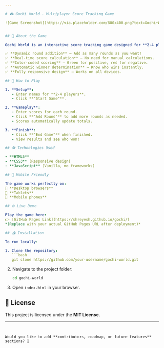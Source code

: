 ```yaml
---

# 🎮 Gochi World - Multiplayer Score Tracking Game

![Game Screenshot](https://via.placeholder.com/800x400.png?text=Gochi+World+Screenshot)  


## 🌟 About the Game

Gochi World is an interactive score tracking game designed for **2-4 players**. It features:

✅ **Dynamic round addition** – Add as many rounds as you want!  
✅ **Real-time score calculation** – No need for manual calculations.  
✅ **Color-coded scoring** – Green for positive, red for negative.  
✅ **Automatic winner determination** – Know who wins instantly.  
✅ **Fully responsive design** – Works on all devices.

## 🚀 How to Play

1. **Setup**:
   - Enter names for **2-4 players**.
   - Click **"Start Game"**.

2. **Gameplay**:
   - Enter scores for each round.
   - Click **"Add Round"** to add more rounds as needed.
   - Scores automatically update totals.

3. **Finish**:
   - Click **"End Game"** when finished.
   - View results and see who won!

## 🛠️ Technologies Used

- **HTML5**
- **CSS3** (Responsive design)
- **JavaScript** (Vanilla, no frameworks)

## 📱 Mobile Friendly

The game works perfectly on:
📌 **Desktop browsers**  
📌 **Tablets**  
📌 **Mobile phones**  

## 🌐 Live Demo

Play the game here:  
👉 [GitHub Pages Link](https://shreyesh.github.io/gochi/)  
*(Replace with your actual GitHub Pages URL after deployment)*

## 📥 Installation

To run locally:

1. Clone the repository:
   ```bash
   git clone https://github.com/your-username/gochi-world.git
   ```
2. Navigate to the project folder:
   ```bash
   cd gochi-world
   ```
3. Open `index.html` in your browser.

## 📜 License

This project is licensed under the **MIT License**.

---
```


Would you like to add **contributors, roadmap, or future features** sections? 🚀
